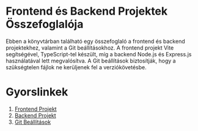 # Frontend és Backend Projektek Összefoglalója

Ebben a könyvtárban található egy összefoglaló a frontend és backend projektekhez, valamint a Git beállításokhoz. A frontend projekt Vite segítségével, TypeScript-tel készült, míg a backend Node.js és Express.js használatával lett megvalósítva. A Git beállítások biztosítják, hogy a szükségtelen fájlok ne kerüljenek fel a verziókövetésbe.

# Gyorslinkek
1. [Frontend Projekt](FRONTEND.md)
2. [Backend Projekt](BACKEND.md)
3. [Git Beállítások](GIT.md)